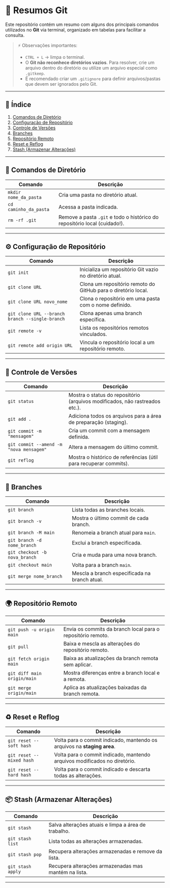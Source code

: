 # 📌 Resumos Git

Este repositório contém um resumo com alguns dos principais comandos utilizados no **Git** via terminal, organizado em tabelas para facilitar a consulta.  

> ⚡ Observações importantes:  
> - `CTRL + L` → limpa o terminal.  
> - O **Git não reconhece diretórios vazios**. Para resolver, crie um arquivo dentro do diretório ou utilize um arquivo especial como `.gitkeep`.  
> - É recomendado criar um `.gitignore` para definir arquivos/pastas que devem ser ignorados pelo Git.  

---

## 📑 Índice
1. [Comandos de Diretório](#-comandos-de-diretório)  
2. [Configuração de Repositório](#-configuração-de-repositório)  
3. [Controle de Versões](#-controle-de-versões)  
4. [Branches](#-branches)  
5. [Repositório Remoto](#-repositório-remoto)  
6. [Reset e Reflog](#-reset-e-reflog)  
7. [Stash (Armazenar Alterações)](#-stash-armazenar-alterações)  

---

## 📂 Comandos de Diretório

| Comando | Descrição |
|---------|-----------|
| `mkdir nome_da_pasta` | Cria uma pasta no diretório atual. |
| `cd caminho_da_pasta` | Acessa a pasta indicada. |
| `rm -rf .git` | Remove a pasta `.git` e todo o histórico do repositório local (cuidado!). |

---

## ⚙️ Configuração de Repositório

| Comando | Descrição |
|---------|-----------|
| `git init` | Inicializa um repositório Git vazio no diretório atual. |
| `git clone URL` | Clona um repositório remoto do GitHub para o diretório local. |
| `git clone URL novo_nome` | Clona o repositório em uma pasta com o nome definido. |
| `git clone URL --branch branch --single-branch` | Clona apenas uma branch específica. |
| `git remote -v` | Lista os repositórios remotos vinculados. |
| `git remote add origin URL` | Vincula o repositório local a um repositório remoto. |

---

## 📌 Controle de Versões

| Comando | Descrição |
|---------|-----------|
| `git status` | Mostra o status do repositório (arquivos modificados, não rastreados etc.). |
| `git add .` | Adiciona todos os arquivos para a área de preparação (staging). |
| `git commit -m "mensagem"` | Cria um commit com a mensagem definida. |
| `git commit --amend -m "nova mensagem"` | Altera a mensagem do último commit. |
| `git reflog` | Mostra o histórico de referências (útil para recuperar commits). |

---

## 🌱 Branches

| Comando | Descrição |
|---------|-----------|
| `git branch` | Lista todas as branches locais. |
| `git branch -v` | Mostra o último commit de cada branch. |
| `git branch -M main` | Renomeia a branch atual para `main`. |
| `git branch -d nome_branch` | Exclui a branch especificada. |
| `git checkout -b nova_branch` | Cria e muda para uma nova branch. |
| `git checkout main` | Volta para a branch `main`. |
| `git merge nome_branch` | Mescla a branch especificada na branch atual. |

---

## 🌍 Repositório Remoto

| Comando | Descrição |
|---------|-----------|
| `git push -u origin main` | Envia os commits da branch local para o repositório remoto. |
| `git pull` | Baixa e mescla as alterações do repositório remoto. |
| `git fetch origin main` | Baixa as atualizações da branch remota sem aplicar. |
| `git diff main origin/main` | Mostra diferenças entre a branch local e a remota. |
| `git merge origin/main` | Aplica as atualizações baixadas da branch remota. |

---

## ♻️ Reset e Reflog

| Comando | Descrição |
|---------|-----------|
| `git reset --soft hash` | Volta para o commit indicado, mantendo os arquivos na **staging area**. |
| `git reset --mixed hash` | Volta para o commit indicado, mantendo arquivos modificados no diretório. |
| `git reset --hard hash` | Volta para o commit indicado e descarta todas as alterações. |

---

## 📦 Stash (Armazenar Alterações)

| Comando | Descrição |
|---------|-----------|
| `git stash` | Salva alterações atuais e limpa a área de trabalho. |
| `git stash list` | Lista todas as alterações armazenadas. |
| `git stash pop` | Recupera alterações armazenadas e remove da lista. |
| `git stash apply` | Recupera alterações armazenadas mas mantém na lista. |

---